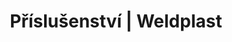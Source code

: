 ---
Link: "file:/Users/vinayakpatel/Downloads/www.weldplast.cz/sk/produkty/prislusenstvo/prislusenstvi-svarovaci-botky/prislusenstvi-svarovaci-botky-preplatovaci-svar"
product_name: "null"
product_id: "null"
title: "Příslušenství | Weldplast"
product_desc: ""
product_specs: ""
product_downloads: ""
href: ""
accessories: ""
similar_products: ""
---
